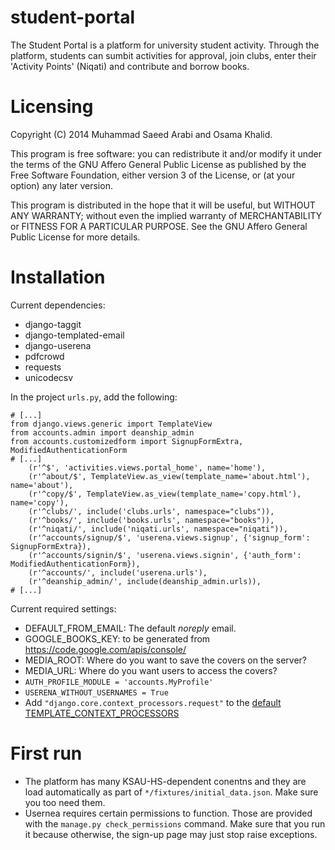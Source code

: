 student-portal
==============

The Student Portal is a platform for university student activity.
Through the platform, students can sumbit activities for approval,
join clubs, enter their 'Activity Points' (Niqati) and contribute and
borrow books.

# Licensing

Copyright (C) 2014 Muhammad Saeed Arabi and Osama Khalid.

This program is free software: you can redistribute it and/or modify
it under the terms of the GNU Affero General Public License as
published by the Free Software Foundation, either version 3 of the
License, or (at your option) any later version.

This program is distributed in the hope that it will be useful,
but WITHOUT ANY WARRANTY; without even the implied warranty of
MERCHANTABILITY or FITNESS FOR A PARTICULAR PURPOSE.  See the
 GNU Affero General Public License for more details.

# Installation 

Current dependencies:
* django-taggit
* django-templated-email
* django-userena
* pdfcrowd
* requests
* unicodecsv

In the project `urls.py`, add the following:
```
# [...]
from django.views.generic import TemplateView
from accounts.admin import deanship_admin
from accounts.customizedform import SignupFormExtra, ModifiedAuthenticationForm
# [...]
    (r'^$', 'activities.views.portal_home', name='home'),
    (r'^about/$', TemplateView.as_view(template_name='about.html'), name='about'),
    (r'^copy/$', TemplateView.as_view(template_name='copy.html'), name='copy'),
    (r'^clubs/', include('clubs.urls', namespace="clubs")),
    (r'^books/', include('books.urls', namespace="books")),
    (r'^niqati/', include('niqati.urls', namespace="niqati")),
    (r'^accounts/signup/$', 'userena.views.signup', {'signup_form': SignupFormExtra}),
    (r'^accounts/signin/$', 'userena.views.signin', {'auth_form': ModifiedAuthenticationForm}),
    (r'^accounts/', include('userena.urls'),
    (r'^deanship_admin/', include(deanship_admin.urls)),
# [...]
```

Current required settings:
* DEFAULT_FROM_EMAIL: The default _noreply_ email.
* GOOGLE_BOOKS_KEY: to be generated from https://code.google.com/apis/console/
* MEDIA_ROOT: Where do you want to save the covers on the server?
* MEDIA_URL: Where do you want users to access the covers?
* `AUTH_PROFILE_MODULE = 'accounts.MyProfile'`
* `USERENA_WITHOUT_USERNAMES = True`
* Add `"django.core.context_processors.request"` to the [default TEMPLATE_CONTEXT_PROCESSORS](https://docs.djangoproject.com/en/dev/ref/settings/#std:setting-TEMPLATE_CONTEXT_PROCESSORS)

# First run

* The platform has many KSAU-HS-dependent conentns and they are load
  automatically as part of `*/fixtures/initial_data.json`.  Make sure
  you too need them.
* Usernea requires certain permissions to function.  Those are
  provided with the `manage.py check_permissions` command.  Make sure
  that you run it because otherwise, the sign-up page may just stop
  raise exceptions.
